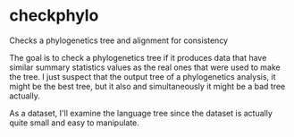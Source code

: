 # checkphylo
Checks a phylogenetics tree and alignment for consistency

The goal is to check a phylogenetics tree if it produces data that
have similar summary statistics values as the real ones that were used
to make the tree. I just suspect that the output tree of a
phylogenetics analysis, it might be the best tree, but it also and
simultaneously it might be a bad tree actually.

As a dataset, I'll examine the language tree since the dataset is
actually quite small and easy to manipulate.

